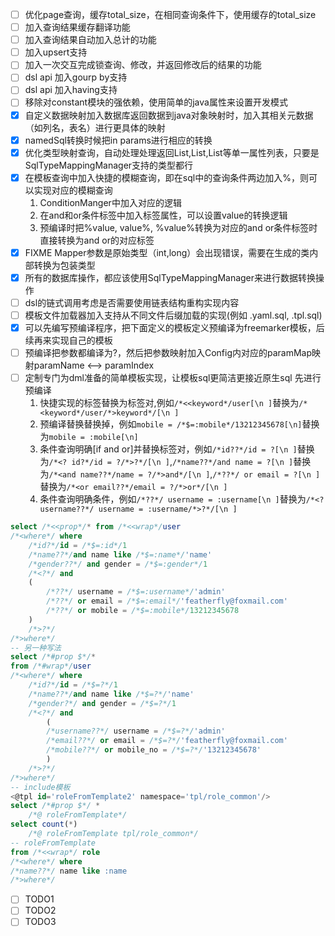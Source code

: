 - [ ] 优化page查询，缓存total_size，在相同查询条件下，使用缓存的total_size
- [ ] 加入查询结果缓存翻译功能
- [ ] 加入查询结果自动加入总计的功能
- [ ] 加入upsert支持
- [ ] 加入一次交互完成锁查询、修改，并返回修改后的结果的功能
- [ ] dsl api 加入gourp by支持
- [ ] dsl api 加入having支持
- [ ] 移除对constant模块的强依赖，使用简单的java属性来设置开发模式
- [x] 自定义数据映射加入数据库返回数据到java对象映射时，加入其相关元数据（如列名，表名）进行更具体的映射
- [x] namedSql转换时候把in params进行相应的转换
- [x] 优化类型映射查询，自动处理处理返回List<Integer>,List<String>,List<Long>等单一属性列表，只要是SqlTypeMappingManager支持的类型都行
- [x] 在模板查询中加入快捷的模糊查询，即在sql中的查询条件两边加入%，则可以实现对应的模糊查询
   1. ConditionManger中加入对应的逻辑
   2. 在and和or条件标签中加入标签属性，可以设置value的转换逻辑
   3. 预编译时把%value, value%, %value%转换为对应的and or条件标签时直接转换为and or的对应标签
- [x] FIXME Mapper参数是原始类型（int,long）会出现错误，需要在生成的类内部转换为包装类型
- [x] 所有的数据库操作，都应该使用SqlTypeMappingManager来进行数据转换操作
- [ ] dsl的链式调用考虑是否需要使用链表结构重构实现内容
- [ ] 模板文件加载器加入支持从不同文件后缀加载的实现(例如 .yaml.sql, .tpl.sql)
- [x] 可以先编写预编译程序，把下面定义的模板定义预编译为freemarker模板，后续再来实现自己的模板
- [ ] 预编译把参数都编译为?，然后把参数映射加入Config内对应的paramMap映射paramName <--> paramIndex
- [ ] 定制专门为dml准备的简单模板实现，让模板sql更简洁更接近原生sql
	先进行预编译
	1. 快捷实现的标签替换为标签对,例如`/*<<keyword*/user[\n ]`替换为`/*<keyword*/user/*>keyword*/[\n ]`
	2. 预编译替换替换掉，例如`mobile = /*$=:mobile*/13212345678[\n]`替换为`mobile = :mobile[\n]`
	3. 条件查询明确[if and or]并替换标签对，例如`/*id??*/id = ?[\n ]`替换为`/*<? id?*/id = ?/*>?*/[\n ]`,`/*name??*/and name = ?[\n ]`替换为`/*<and name??*/name = ?/*>and*/[\n ]`,`/*??*/ or email = ?[\n ]`替换为`/*<or email??*/email = ?/*>or*/[\n ]`
	4. 条件查询明确条件，例如`/*??*/ username = :username[\n ]`替换为`/*<? username??*/ username = :username/*>?*/[\n ]`
```sql
select /*<<prop*/* from /*<<wrap*/user
/*<where*/ where
    /*id?*/id = /*$=:id*/1
    /*name??*/and name like /*$=:name*/'name'
    /*gender??*/ and gender = /*$=:gender*/1
    /*<?*/ and
    (
        /*??*/ username = /*$=:username*/'admin'
        /*??*/ or email = /*$=:email*/'featherfly@foxmail.com'
        /*??*/ or mobile = /*$=:mobile*/13212345678
    )
    /*>?*/
/*>where*/
-- 另一种写法
select /*#prop $*/*
from /*#wrap*/user
/*<where*/ where
    /*id?*/id = /*$=?*/1
    /*name??*/and name like /*$=?*/'name'
    /*gender?*/ and gender = /*$=?*/1
    /*<?*/ and
        (
        /*username??*/ username = /*$=?*/'admin'
        /*email??*/ or email = /*$=?*/'featherfly@foxmail.com'
        /*mobile??*/ or mobile_no = /*$=?*/'13212345678'
        )
    /*>?*/
/*>where*/
-- include模板
<@tpl id='roleFromTemplate2' namespace='tpl/role_common'/>
select /*#prop $*/ *
    /*@ roleFromTemplate*/
select count(*)
    /*@ roleFromTemplate tpl/role_common*/
-- roleFromTemplate
from /*<<wrap*/ role
/*<where*/ where
/*name??*/ name like :name
/*>where*/
```
- [ ] TODO1
- [ ] TODO2
- [ ] TODO3
